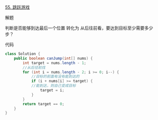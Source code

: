 [55. 跳跃游戏](https://leetcode-cn.com/problems/jump-game/)

解题

判断是否能够到达最后一个位置 
转化为
从后往前看，要达到目标至少需要多少步？

代码
```java
class Solution {
    public boolean canJump(int[] nums) {
        int target = nums.length - 1;
        //从后往前找
        for (int i = nums.length - 2; i >= 0; i--) {
            //目标的前面有没有能到达的
            if (i + nums[i] >= target) {
            //能到达，则自己变成目标
                target = i;
            }
        }
        return target == 0;
    }
}
```